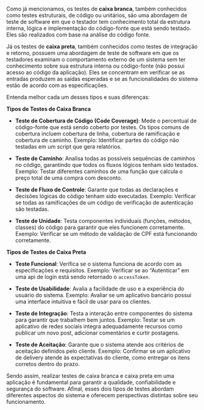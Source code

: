 Como já mencionamos, os testes de **caixa branca**, também conhecidos como testes estruturais, de código ou unitários, são uma abordagem de teste de software em que o testador tem conhecimento total da estrutura interna, lógica e implementação do código-fonte que está sendo testado. Eles são realizados com base na análise do código fonte.

Já os testes de **caixa preta**, também conhecidos como testes de integração e retorno, possuem uma abordagem de teste de software em que os testadores examinam o comportamento externo de um sistema sem ter conhecimento sobre sua estrutura interna ou código-fonte (não possui acesso ao código da aplicação). Eles se concentram em verificar se as entradas produzem as saídas esperadas e se as funcionalidades do sistema estão de acordo com as especificações.

Entenda melhor cada um desses tipos e suas diferenças:

**Tipos de Testes de Caixa Branca**

- **Teste de Cobertura de Código (Code Coverage)**: Mede o percentual de código-fonte que está sendo coberto por testes. Os tipos comuns de cobertura incluem cobertura de linha, cobertura de ramificação e cobertura de caminho. Exemplo: Identificar partes do código não testadas em um script que gera relatórios.
    
- **Teste de Caminho**: Analisa todas as possíveis sequências de caminhos no código, garantindo que todos os fluxos lógicos tenham sido testados. Exemplo: Testar diferentes caminhos de uma função que calcula o preço total de uma compra com desconto.
    
- **Teste de Fluxo de Controle**: Garante que todas as declarações e decisões lógicas do código tenham sido executadas. Exemplo: Verificar se todas as ramificações de um código de verificação de autenticação são testadas.
    
- **Teste de Unidade**: Testa componentes individuais (funções, métodos, classes) do código para garantir que eles funcionem corretamente. Exemplo: Verificar se um método de validação de CPF está funcionando corretamente.
    

**Tipos de Testes de Caixa Preta**

- **Teste Funcional**: Verifica se o sistema funciona de acordo com as especificações e requisitos. Exemplo: Verificar se ao “Autenticar” em uma api de login está sendo retornado o `accessToken`.
    
- **Teste de Usabilidade**: Avalia a facilidade de uso e a experiência do usuário do sistema. Exemplo: Avaliar se um aplicativo bancário possui uma interface intuitiva e fácil de usar para os clientes.
    
- **Teste de Integração**: Testa a interação entre componentes do sistema para garantir que trabalhem bem juntos. Exemplo: Testar se um aplicativo de redes sociais integra adequadamente recursos como publicar um novo post, adicionar comentários e curtir postagens.
    
- **Teste de Aceitação**: Garante que o sistema atende aos critérios de aceitação definidos pelo cliente. Exemplo: Confirmar se um aplicativo de delivery atende às expectativas do cliente, como entregar os itens corretos dentro do prazo.
    

Sendo assim, realizar testes de caixa branca e caixa preta em uma aplicação é fundamental para garantir a qualidade, confiabilidade e segurança do software. Afinal, esses dois tipos de testes abordam diferentes aspectos do sistema e oferecem perspectivas distintas sobre seu funcionamento.